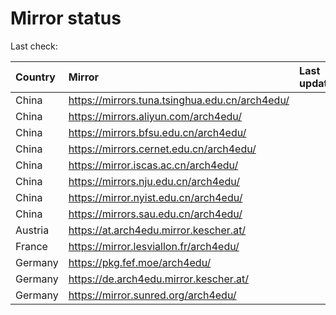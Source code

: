 <script src="./time.js"></script>
# Mirror status
Last check: <script type="text/javascript">localize(1713212296.644532);</script>

|Country|Mirror|Last update|
|:------|:-----|:----------|
|China|https://mirrors.tuna.tsinghua.edu.cn/arch4edu/|<script type="text/javascript">localize(1713162481);</script>|
|China|https://mirrors.aliyun.com/arch4edu/|<script type="text/javascript">localize(1713162481);</script>|
|China|https://mirrors.bfsu.edu.cn/arch4edu/|<script type="text/javascript">localize(1713162481);</script>|
|China|https://mirrors.cernet.edu.cn/arch4edu/|<script type="text/javascript">localize(1713162481);</script>|
|China|https://mirror.iscas.ac.cn/arch4edu/|<script type="text/javascript">localize(1713162481);</script>|
|China|https://mirrors.nju.edu.cn/arch4edu/|<script type="text/javascript">localize(1713081839);</script>|
|China|https://mirror.nyist.edu.cn/arch4edu/|<script type="text/javascript">localize(1713162481);</script>|
|China|https://mirrors.sau.edu.cn/arch4edu/|<script type="text/javascript">localize(1713162481);</script>|
|Austria|https://at.arch4edu.mirror.kescher.at/|<script type="text/javascript">localize(1713162481);</script>|
|France|https://mirror.lesviallon.fr/arch4edu/|<script type="text/javascript">localize(1713162481);</script>|
|Germany|https://pkg.fef.moe/arch4edu/|<script type="text/javascript">localize(1713162481);</script>|
|Germany|https://de.arch4edu.mirror.kescher.at/|<script type="text/javascript">localize(1713162481);</script>|
|Germany|https://mirror.sunred.org/arch4edu/|<script type="text/javascript">localize(1713162481);</script>|

<script src="./tablefilter/tablefilter.js"></script>
<script src="./table.js"></script>